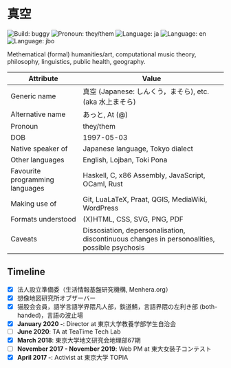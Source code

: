 # 真空

![Build: buggy](https://img.shields.io/badge/build-buggy-yellow)
![Pronoun: they/them](https://img.shields.io/badge/pronoun-they/them-blueviolet)
![Language: ja](https://img.shields.io/badge/lang-ja-blue)
![Language: en](https://img.shields.io/badge/lang-en-green)
![Language: jbo](https://img.shields.io/badge/lang-jbo-green)

Methematical (formal) humanities/art, computational music theory, philosophy, linguistics, public health, geography.

Attribute | Value
----------|-------
Generic name | 真空 (Japanese: しんくう，まそら), etc. (aka 水上まそら)
Alternative name | あっと, At (@)
Pronoun | they/them
DOB | 1997-05-03
Native speaker of | Japanese language, Tokyo dialect
Other languages | English, Lojban, Toki Pona
Favourite programming languages | Haskell, C, x86 Assembly, JavaScript, OCaml, Rust
Making use of | Git, LuaLaTeX, Praat, QGIS, MediaWiki, WordPress
Formats understood | (X)HTML, CSS, SVG, PNG, PDF
Caveats | Dissosiation, depersonalisation, discontinuous changes in personoalities, possible psychosis

## Timeline

- [x] 法人設立準備委（生活情報基盤研究機構, Menhera.org）
- [x] 想像地図研究所オブザーバー
- [x] 猫股会会員，語学言語学界隈凡人部，鉄道鯖，言語界隈の左利き部 (both-handed)，言語の波止場
- [x] **January 2020 -**: Director at 東京大学教養学部学生自治会
- [ ] **June 2020**: TA at TeaTime Tech Lab
- [x] **March 2018**: 東京大学地文研究会地理部67期
- [ ] **November 2017 - November 2019**: Web PM at 東大女装子コンテスト 
- [x] **April 2017 -**: Activist at 東京大学 TOPIA
